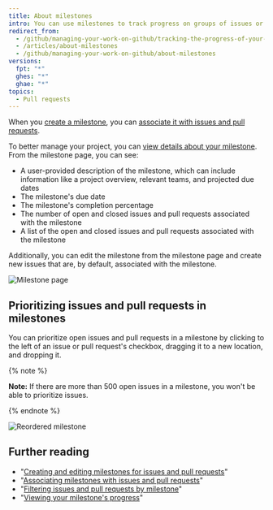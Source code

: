 ```yaml
---
title: About milestones
intro: You can use milestones to track progress on groups of issues or pull requests in a repository.
redirect_from:
  - /github/managing-your-work-on-github/tracking-the-progress-of-your-work-with-milestones/about-milestones
  - /articles/about-milestones
  - /github/managing-your-work-on-github/about-milestones
versions:
  fpt: "*"
  ghes: "*"
  ghae: "*"
topics:
  - Pull requests
---
```


When you [create a milestone](/articles/creating-and-editing-milestones-for-issues-and-pull-requests), you can [associate it with issues and pull requests](/articles/associating-milestones-with-issues-and-pull-requests).

To better manage your project, you can [view details about your milestone](/articles/viewing-your-milestone-s-progress). From the milestone page, you can see:

- A user-provided description of the milestone, which can include information like a project overview, relevant teams, and projected due dates
- The milestone's due date
- The milestone's completion percentage
- The number of open and closed issues and pull requests associated with the milestone
- A list of the open and closed issues and pull requests associated with the milestone

Additionally, you can edit the milestone from the milestone page and create new issues that are, by default, associated with the milestone.

![Milestone page](/assets/images/help/issues/milestone-info-page.png)

## Prioritizing issues and pull requests in milestones

You can prioritize open issues and pull requests in a milestone by clicking to the left of an issue or pull request's checkbox, dragging it to a new location, and dropping it.

{% note %}

**Note:** If there are more than 500 open issues in a milestone, you won't be able to prioritize issues.

{% endnote %}

![Reordered milestone](/assets/images/help/issues/milestone-reordered.gif)

## Further reading

- "[Creating and editing milestones for issues and pull requests](/articles/creating-and-editing-milestones-for-issues-and-pull-requests)"
- "[Associating milestones with issues and pull requests](/articles/associating-milestones-with-issues-and-pull-requests)"
- "[Filtering issues and pull requests by milestone](/articles/filtering-issues-and-pull-requests-by-milestone)"
- "[Viewing your milestone's progress](/articles/viewing-your-milestone-s-progress)"
